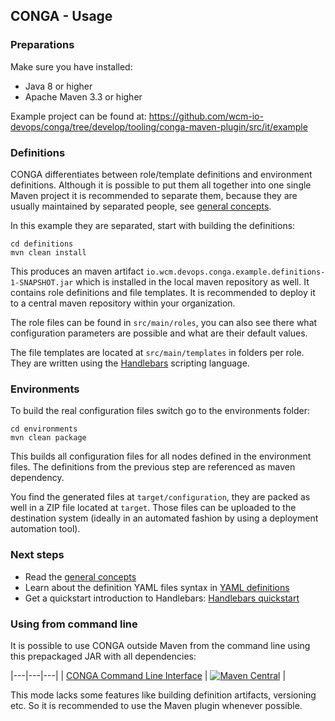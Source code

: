 ## CONGA - Usage


### Preparations

Make sure you have installed:

* Java 8 or higher
* Apache Maven 3.3 or higher

Example project can be found at:
https://github.com/wcm-io-devops/conga/tree/develop/tooling/conga-maven-plugin/src/it/example


### Definitions

CONGA differentiates between role/template definitions and environment definitions. Although it is possible to put them all together into one single Maven project it is recommended to separate them, because they are usually maintained by separated people, see [general concepts][general-concepts].

In this example they are separated, start with building the definitions:

```
cd definitions
mvn clean install
```

This produces an maven artifact `io.wcm.devops.conga.example.definitions-1-SNAPSHOT.jar` which is installed in the local maven repository as well. It contains role definitions and file templates. It is recommended to deploy it to a central maven repository within your organization.

The role files can be found in `src/main/roles`, you can also see there what configuration parameters are possible and what are their default values.

The file templates are located at `src/main/templates` in folders per role. They are written using the [Handlebars][handlebars] scripting language.


### Environments

To build the real configuration files switch go to the environments folder:


```
cd environments
mvn clean package
```

This builds all configuration files for all nodes defined in the environment files. The definitions from the previous step are referenced as maven dependency.

You find the generated files at `target/configuration`, they are packed as well in a ZIP file located at `target`. Those files can be uploaded to the destination system (ideally in an automated fashion by using a deployment automation tool).


### Next steps

* Read the [general concepts][general-concepts]
* Learn about the definition YAML files syntax in [YAML definitions][yaml-definitions]
* Get a quickstart introduction to Handlebars: [Handlebars quickstart][handlebars-quickstart]



[general-concepts]: general-concepts.html
[yaml-definitions]: yaml-definitions.html
[handlebars-quickstart]: handlebars-quickstart.html
[handlebars]: http://handlebarsjs.com/


### Using from command line

It is possible to use CONGA outside Maven from the command line using this prepackaged JAR with all dependencies:

|---|---|---|
| [CONGA Command Line Interface](https://maven-badges.herokuapp.com/maven-central/io.wcm.devops.conga/io.wcm.devops.conga.tooling.cli) | [![Maven Central](https://maven-badges.herokuapp.com/maven-central/io.wcm.devops.conga/io.wcm.devops.conga.tooling.cli/badge.svg)](https://maven-badges.herokuapp.com/maven-central/io.wcm.devops.conga/io.wcm.devops.conga.tooling.cli) |

This mode lacks some features like building definition artifacts, versioning etc. So it is recommended to use the Maven plugin whenever possible.
